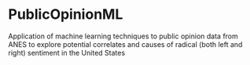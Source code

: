 # PublicOpinionML
Application of machine learning techniques to public opinion data from ANES to explore potential correlates and causes of radical (both left and right) sentiment in the United States
